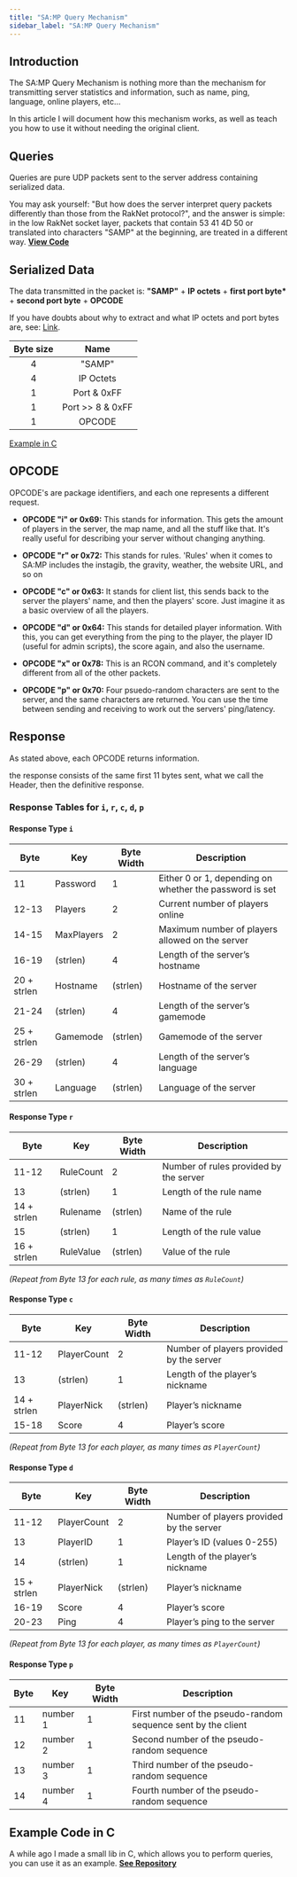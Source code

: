```yaml
---
title: "SA:MP Query Mechanism"
sidebar_label: "SA:MP Query Mechanism"
---
```


## Introduction

The SA:MP Query Mechanism is nothing more than the mechanism for transmitting server statistics and information, such as name, ping, language, online players, etc...

In this article I will document how this mechanism works, as well as teach you how to use it without needing the original client.

## Queries

Queries are pure UDP packets sent to the server address containing serialized data.

You may ask yourself: "But how does the server interpret query packets differently than those from the RakNet protocol?", and the answer is simple: in the low RakNet socket layer, packets that contain 53 41 4D 50 or translated into characters "SAMP" at the beginning, are treated in a different way. **[View Code](https://github.com/openmultiplayer/RakNet/blob/master/Source/SocketLayer.cpp#L371)**

## Serialized Data

The data transmitted in the packet is: **"SAMP"** + **IP octets** + **first port byte\*** + **second port byte** + **OPCODE**

If you have doubts about why to extract and what IP octets and port bytes are, see: [Link](http://penta2.ufrgs.br/trouble/ts_ip.htm).

| Byte size |       Name       |
| :-------: | :--------------: |
|     4     |      "SAMP"      |
|     4     |    IP Octets     |
|     1     |   Port & 0xFF    |
|     1     | Port >> 8 & 0xFF |
|     1     |      OPCODE      |

[Example in C](https://github.com/Louzindev/sampquery-c/blob/master/src/packet.c)

## OPCODE

OPCODE's are package identifiers, and each one represents a different request.

- **OPCODE "i" or 0x69:** This stands for information. This gets the amount of players in the server, the map name, and all the stuff like that. It's really useful for describing your server without changing anything.

- **OPCODE "r" or 0x72:** This stands for rules. 'Rules' when it comes to SA:MP includes the instagib, the gravity, weather, the website URL, and so on

- **OPCODE "c" or 0x63:** It stands for client list, this sends back to the server the players' name, and then the players' score. Just imagine it as a basic overview of all the players.

- **OPCODE "d" or 0x64:** This stands for detailed player information. With this, you can get everything from the ping to the player, the player ID (useful for admin scripts), the score again, and also the username.

- **OPCODE "x" or 0x78:** This is an RCON command, and it's completely different from all of the other packets.

- **OPCODE "p" or 0x70:** Four psuedo-random characters are sent to the server, and the same characters are returned. You can use the time between sending and receiving to work out the servers' ping/latency.

## Response

As stated above, each OPCODE returns information.

the response consists of the same first 11 bytes sent, what we call the Header, then the definitive response.

### Response Tables for `i`, `r`, `c`, `d`, `p`

#### Response Type `i`

| Byte        | Key        | Byte Width | Description                                             |
| ----------- | ---------- | ---------- | ------------------------------------------------------- |
| 11          | Password   | 1          | Either 0 or 1, depending on whether the password is set |
| 12-13       | Players    | 2          | Current number of players online                        |
| 14-15       | MaxPlayers | 2          | Maximum number of players allowed on the server         |
| 16-19       | (strlen)   | 4          | Length of the server’s hostname                         |
| 20 + strlen | Hostname   | (strlen)   | Hostname of the server                                  |
| 21-24       | (strlen)   | 4          | Length of the server’s gamemode                         |
| 25 + strlen | Gamemode   | (strlen)   | Gamemode of the server                                  |
| 26-29       | (strlen)   | 4          | Length of the server’s language                         |
| 30 + strlen | Language   | (strlen)   | Language of the server                                  |

#### Response Type `r`

| Byte        | Key       | Byte Width | Description                            |
| ----------- | --------- | ---------- | -------------------------------------- |
| 11-12       | RuleCount | 2          | Number of rules provided by the server |
| 13          | (strlen)  | 1          | Length of the rule name                |
| 14 + strlen | Rulename  | (strlen)   | Name of the rule                       |
| 15          | (strlen)  | 1          | Length of the rule value               |
| 16 + strlen | RuleValue | (strlen)   | Value of the rule                      |

_(Repeat from Byte 13 for each rule, as many times as `RuleCount`)_

#### Response Type `c`

| Byte        | Key         | Byte Width | Description                              |
| ----------- | ----------- | ---------- | ---------------------------------------- |
| 11-12       | PlayerCount | 2          | Number of players provided by the server |
| 13          | (strlen)    | 1          | Length of the player’s nickname          |
| 14 + strlen | PlayerNick  | (strlen)   | Player’s nickname                        |
| 15-18       | Score       | 4          | Player’s score                           |

_(Repeat from Byte 13 for each player, as many times as `PlayerCount`)_

#### Response Type `d`

| Byte        | Key         | Byte Width | Description                              |
| ----------- | ----------- | ---------- | ---------------------------------------- |
| 11-12       | PlayerCount | 2          | Number of players provided by the server |
| 13          | PlayerID    | 1          | Player’s ID (values 0-255)               |
| 14          | (strlen)    | 1          | Length of the player’s nickname          |
| 15 + strlen | PlayerNick  | (strlen)   | Player’s nickname                        |
| 16-19       | Score       | 4          | Player’s score                           |
| 20-23       | Ping        | 4          | Player’s ping to the server              |

_(Repeat from Byte 13 for each player, as many times as `PlayerCount`)_

#### Response Type `p`

| Byte | Key      | Byte Width | Description                                                   |
| ---- | -------- | ---------- | ------------------------------------------------------------- |
| 11   | number 1 | 1          | First number of the pseudo-random sequence sent by the client |
| 12   | number 2 | 1          | Second number of the pseudo-random sequence                   |
| 13   | number 3 | 1          | Third number of the pseudo-random sequence                    |
| 14   | number 4 | 1          | Fourth number of the pseudo-random sequence                   |

## Example Code in C

A while ago I made a small lib in C, which allows you to perform queries, you can use it as an example. **[See Repository](https://github.com/Louzindev/sampquery-c)**
